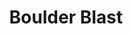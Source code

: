 ---
title: "Boulder Blast"
description: "Blast through bullet-shooting robots and other obstacles to collect all the gems in this multi-level C++ game. Push boulders around to fill up giant ditches so you can cross. Pick up health and ammo goodies to replenish your supplies."
tools: "C++ OpenGL"
image: "boulderblast.png"
---